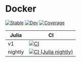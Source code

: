 # Docker

[![Stable](https://img.shields.io/badge/docs-stable-blue.svg)](https://JuliaContainerization.github.io/Docker.jl/stable)
[![Dev](https://img.shields.io/badge/docs-dev-blue.svg)](https://JuliaContainerization.github.io/Docker.jl/dev)
[![Coverage](https://codecov.io/gh/JuliaContainerization/Docker.jl/branch/master/graph/badge.svg)](https://codecov.io/gh/JuliaContainerization/Docker.jl)

| Julia   | CI |
| ------- | -- |
| v1      | [![CI](https://github.com/JuliaContainerization/Docker.jl/actions/workflows/ci.yml/badge.svg)](https://github.com/JuliaContainerization/Docker.jl/actions/workflows/ci.yml) |
| nightly | [![CI (Julia nightly)](https://github.com/JuliaContainerization/Docker.jl/actions/workflows/ci_julia_nightly.yml/badge.svg)](https://github.com/JuliaContainerization/Docker.jl/actions/workflows/ci_julia_nightly.yml) |

